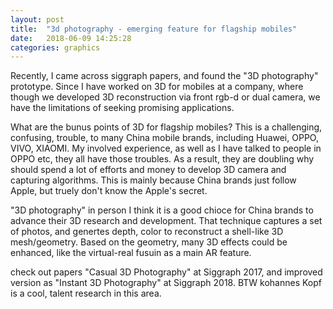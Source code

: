```yaml
---
layout: post
title:  "3d photography - emerging feature for flagship mobiles"
date:   2018-06-09 14:25:28
categories: graphics
---
```


Recently, I came across siggraph papers, and found the "3D photography" prototype. Since I have worked on 3D for mobiles at a company, where though we 
developed 3D reconstruction via front rgb-d or dual camera, we have the limitations of seeking promising applications.

What are the bunus points of 3D for flagship mobiles? This is a challenging, confusing, trouble, to many China mobile brands, including Huawei, OPPO, VIVO, XIAOMI.
My involved experience, as well as I have talked to people in OPPO etc, they all have those troubles. As a result, they are doubling why should spend a lot of efforts and money
to develop 3D camera and capturing algorithms. This is mainly because China brands just follow Apple, but truely don't know the Apple's secret.

"3D photography" in person I think it is a good chioce for China brands to advance their 3D research and development. That technique captures a set of 
photos, and genertes depth, color to reconstruct a shell-like 3D mesh/geometry. Based on the geometry, many 3D effects could be enhanced, like the virtual-real
fusuin as a main AR feature.

check out papers "Casual 3D Photography" at Siggraph 2017, and improved version as "Instant 3D Photography" at Siggraph 2018. BTW kohannes Kopf is a cool, talent research in this area.
